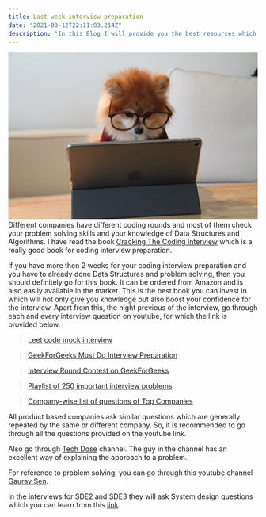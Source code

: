 ```yaml
---
title: Last week interview preparation
date: "2021-03-12T22:11:03.214Z"
description: "In this Blog I will provide you the best resources which will make you ready for the coding interview I think you all want to get placed in product based company so lets get started. !"
---
```

![photo of a dog with pc](cookie-the-pom-gySMaocSdqs-unsplash.jpg)
Different companies have different coding rounds and most of them check your problem solving skills and your knowledge of Data Structures and Algorithms. I have read the book [Cracking The Coding Interview](https://www.amazon.in/Cracking-the-Coding-Interview/dp/0984782869/ref=pd_lpo_14_t_0/257-1348683-7477109?_encoding=UTF8&pd_rd_i=0984782869&pd_rd_r=a88966b5-e834-47ca-a8bf-0478ec8beb56&pd_rd_w=pAAzj&pd_rd_wg=6kFSB&pf_rd_p=8fa1f3a8-c3ee-4cde-8295-5699918f5887&pf_rd_r=J4E4KVTWHSD2SH01CHMM&psc=1&refRID=J4E4KVTWHSD2SH01CHMM) which is a really good book for coding interview preparation.

If you have more then 2 weeks for your coding interview preparation and you have to already done Data Structures and problem solving, then you should definitely go for this book.
It can be ordered from Amazon and is also easily available in the market. This is the best book you can invest in which will not only give you knowledge but also boost your confidence for the interview. Apart from this, the night previous of the interview, go through each and every interview question on youtube, for which the link is provided below.

>[Leet code mock interview](https://leetcode.com/interview/)

>[GeekForGeeks Must Do Interview Preparation](https://practice.geeksforgeeks.org/courses/must-do-interview-prep?vC=1)

>[Interview Round Contest on GeekForGeeks](https://practice.geeksforgeeks.org/batch/coding-round-contests-1)

>[Playlist of 250 important interview problems](https://www.youtube.com/watch?v=2C7WrpgnLDw&list=PLEJXowNB4kPxQIN2dCUAnQ_92HIziG4x6)

>[Company-wise list of questions of Top Companies](https://github.com/twowaits/SDE-Interview-Questions)

All product based companies ask similar questions which are generally repeated by the same or different company. So, it is recommended to go through all the questions provided on the youtube link.

Also go through [Tech Dose](https://www.youtube.com/c/TECHDOSE4u/featured) channel. The guy in the channel has an excellent way of explaining the approach to a problem.

For reference to problem solving, you can go through this youtube channel [Gaurav Sen](https://www.youtube.com/channel/UCRPMAqdtSgd0Ipeef7iFsKw).

In the interviews for SDE2 and SDE3 they will ask System design questions which you can learn from this [link](https://www.youtube.com/watch?v=xpDnVSmNFX0&list=PLMCXHnjXnTnvo6alSjVkgxV-VH6EPyvoX).
